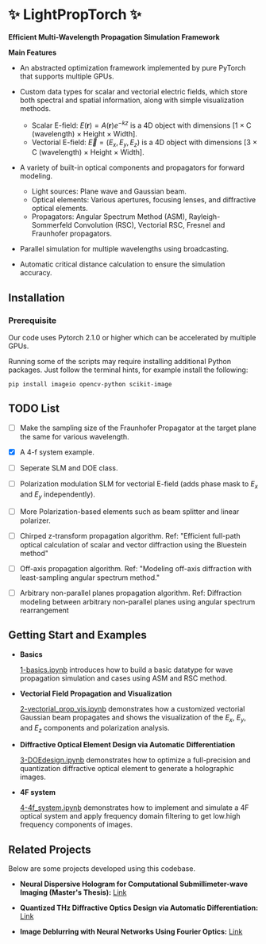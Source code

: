 # ✨ LightPropTorch ✨

**Efficient Multi-Wavelength Propagation Simulation Framework**

**Main Features**

- An abstracted optimization framework implemented by pure PyTorch that supports multiple GPUs.

- Custom data types for scalar and vectorial electric fields, which store both spectral and spatial information, along with simple visualization methods.
    - Scalar E-field: $E(\mathbf{r}) = A(\mathbf{r})e^{-kz}$ is a 4D object with dimensions [1 × C (wavelength) × Height × Width].
    - Vectorial E-field: $\vec{E} = (E_x, E_y, E_z)$ is a 4D object with dimensions [3 × C (wavelength) × Height × Width].

- A variety of built-in optical components and propagators for forward modeling.
    - Light sources: Plane wave and Gaussian beam.
    - Optical elements: Various apertures, focusing lenses, and diffractive optical elements.
    - Propagators: Angular Spectrum Method (ASM), Rayleigh-Sommerfeld Convolution (RSC), Vectorial RSC, Fresnel and Fraunhofer propagators.

- Parallel simulation for multiple wavelengths using broadcasting.

- Automatic critical distance calculation to ensure the simulation accuracy.
    
## Installation

### Prerequisite
Our code uses Pytorch 2.1.0 or higher which can be accelerated by multiple GPUs.

Running some of the scripts may require installing additional Python packages. Just follow the terminal hints, for example install the following:

```shell
pip install imageio opencv-python scikit-image
```

## TODO List

- [ ] Make the sampling size of the Fraunhofer Propagator at the target plane the same for various wavelength.

- [x] A 4-f system example.

- [ ] Seperate SLM and DOE class. 

- [ ] Polarization modulation SLM for vectorial E-field (adds phase mask to $E_x$ and $E_y$ independently).

- [ ] More Polarization-based elements such as beam splitter and linear polarizer. 

- [ ] Chirped z-transform propagation algorithm. Ref: "Efficient full-path optical calculation of scalar and vector diffraction using the Bluestein method"

- [ ] Off-axis propagation algorithm. Ref: "Modeling off-axis diffraction with least-sampling angular spectrum method."

- [ ] Arbitrary non-parallel planes propagation algorithm. Ref: Diffraction modeling between arbitrary non-parallel planes using angular spectrum rearrangement


## Getting Start and Examples

- **Basics** 

    [1-basics.ipynb](./examples/1-basics.ipynb) introduces how to build a basic datatype for wave propagation simulation and cases using ASM and RSC method.

- **Vectorial Field Propagation and Visualization**

    [2-vectorial_prop_vis.ipynb](./examples/2-vectorial_prop_vis.ipynb) demonstrates how a customized vectorial Gaussian beam propagates and shows the visualization of the $E_x$, $E_y$, and $E_z$ components and polarization analysis.

- **Diffractive Optical Element Design via Automatic Differentiation**

    [3-DOEdesign.ipynb](./examples/3-DOEdesign.ipynb.ipynb) demonstrates how to optimize a full-precision and quantization diffractive optical element to generate a holographic images.

- **4F system**

    [4-4f_system.ipynb](./examples/4-4f_system.ipynb) demonstrates how to implement and simulate a 4F optical system and apply frequency domain filtering to get low.high frequency components of images.

## Related Projects

Below are some projects developed using this codebase.

- **Neural Dispersive Hologram for Computational Submillimeter-wave Imaging (Master's Thesis):** [Link](https://version.aalto.fi/gitlab/shaos3/NeuralDispersiveHologram)

- **Quantized THz Diffractive Optics Design via Automatic Differentiation:** [Link](https://version.aalto.fi/gitlab/shaos3/ad-thz-diffractiveoptics)

- **Image Deblurring with Neural Networks Using Fourier Optics:** [Link](https://github.com/sihan-shao/DeblurNN/tree/master)